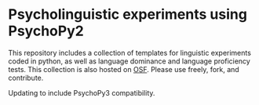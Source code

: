 Psycholinguistic experiments using PsychoPy2
============================================

This repository includes a collection of templates for linguistic experiments 
coded in python, as well as language dominance and language proficiency tests. 
This collection is also hosted on [OSF](https://osf.io/g6dcu/). Please use 
freely, fork, and contribute. 


Updating to include PsychoPy3 compatibility.
